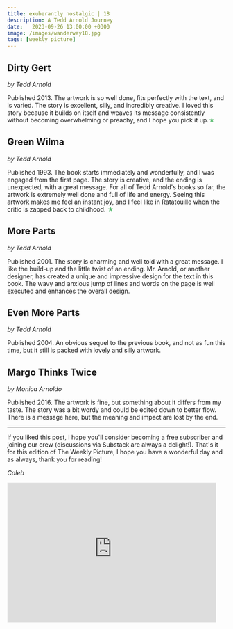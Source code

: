 ```yaml
---
title: exuberantly nostalgic | 18
description: A Tedd Arnold Journey
date:   2023-09-26 13:00:00 +0300
image: /images/wanderway18.jpg
tags: [weekly picture]
---
```


## Dirty Gert

*by Tedd Arnold*

Published 2013. The artwork is so well done, fits perfectly with the text, and is varied. The story is excellent, silly, and incredibly creative. I loved this story because it builds on itself and weaves its message consistently without becoming overwhelming or preachy, and I hope you pick it up.<h style="color:#5ABB71;">★</h>

## Green Wilma

*by Tedd Arnold*

Published 1993. The book starts immediately and wonderfully, and I was engaged from the first page. The story is creative, and the ending is unexpected, with a great message. For all of Tedd Arnold's books so far, the artwork is extremely well done and full of life and energy. Seeing this artwork makes me feel an instant joy, and I feel like in Ratatouille when the critic is zapped back to childhood. <h style="color:#5ABB71;">★</h>

## More Parts

*by Tedd Arnold*

Published 2001. The story is charming and well told with a great message. I like the build-up and the little twist of an ending. Mr. Arnold, or another designer, has created a unique and impressive design for the text in this book. The wavy and anxious jump of lines and words on the page is well executed and enhances the overall design.

## Even More Parts

*by Tedd Arnold*

Published 2004. An obvious sequel to the previous book, and not as fun this time, but it still is packed with lovely and silly artwork.

## Margo Thinks Twice

*by Monica Arnoldo*

Published 2016. The artwork is fine, but something about it differs from my taste. The story was a bit wordy and could be edited down to better flow. There is a message here, but the meaning and impact are lost by the end.

***

If you liked this post, I hope you'll consider becoming a free subscriber and joining our crew (discussions via Substack are always a delight!). That's it for this edition of The Weekly Picture, I hope you have a wonderful day and as always, thank you for reading!

*Caleb*
    
<iframe src="https://thewanderway.substack.com/embed" width="480" height="320" style="border:1px solid #EEE; background:white;" frameborder="0" scrolling="no"></iframe>
